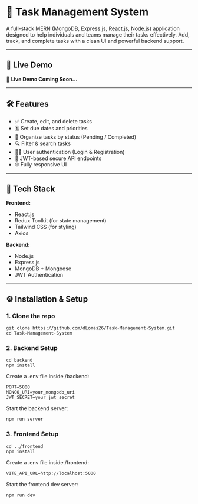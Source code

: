 # 📝 Task Management System

A full-stack MERN (MongoDB, Express.js, React.js, Node.js) application designed to help individuals and teams manage their tasks effectively. Add, track, and complete tasks with a clean UI and powerful backend support.

---

## 🚀 Live Demo

🚧 **Live Demo Coming Soon...**

---

## 🛠️ Features

- ✅ Create, edit, and delete tasks
- 🗓️ Set due dates and priorities
- 📂 Organize tasks by status (Pending / Completed)
- 🔍 Filter & search tasks
- 🧑‍💻 User authentication (Login & Registration)
- 🔐 JWT-based secure API endpoints
- 🌐 Fully responsive UI

---

## 🧱 Tech Stack

**Frontend:**
- React.js
- Redux Toolkit (for state management)
- Tailwind CSS (for styling)
- Axios

**Backend:**
- Node.js
- Express.js
- MongoDB + Mongoose
- JWT Authentication

---

## ⚙️ Installation & Setup

### 1. Clone the repo

```
git clone https://github.com/dLomas26/Task-Management-System.git
cd Task-Management-System
```

### 2. Backend Setup

```
cd backend
npm install
```

Create a .env file inside /backend:

```
PORT=5000
MONGO_URI=your_mongodb_uri
JWT_SECRET=your_jwt_secret
```

Start the backend server:

```
npm run server
```

### 3. Frontend Setup

```
cd ../frontend
npm install
```

Create a .env file inside /frontend:

```
VITE_API_URL=http://localhost:5000
```

Start the frontend dev server:

```
npm run dev
